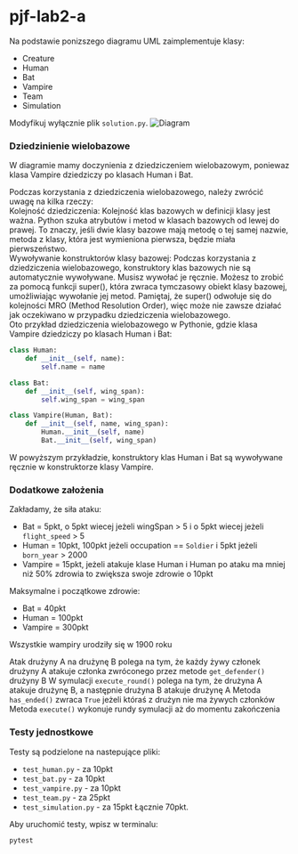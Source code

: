# pjf-lab2-a

Na podstawie ponizszego diagramu UML zaimplementuje klasy:
- Creature
- Human
- Bat
- Vampire
- Team
- Simulation

Modyfikuj wyłącznie plik `solution.py`.
![Diagram](../tmp/pjf-lab2-a/vampireExtendedWithSimulation.png)

### Dziedzinienie wielobazowe
W diagramie mamy doczynienia z dziedziczeniem wielobazowym, poniewaz klasa Vampire dziedziczy po klasach Human i Bat.

Podczas korzystania z dziedziczenia wielobazowego, należy zwrócić uwagę na kilka rzeczy:  
Kolejność dziedziczenia: Kolejność klas bazowych w definicji klasy jest ważna. Python szuka atrybutów i metod w klasach bazowych od lewej do prawej. To znaczy, jeśli dwie klasy bazowe mają metodę o tej samej nazwie, metoda z klasy, która jest wymieniona pierwsza, będzie miała pierwszeństwo.  
Wywoływanie konstruktorów klasy bazowej: Podczas korzystania z dziedziczenia wielobazowego, konstruktory klas bazowych nie są automatycznie wywoływane. Musisz wywołać je ręcznie. Możesz to zrobić za pomocą funkcji super(), która zwraca tymczasowy obiekt klasy bazowej, umożliwiając wywołanie jej metod. Pamiętaj, że super() odwołuje się do kolejności MRO (Method Resolution Order), więc może nie zawsze działać jak oczekiwano w przypadku dziedziczenia wielobazowego.  
Oto przykład dziedziczenia wielobazowego w Pythonie, gdzie klasa Vampire dziedziczy po klasach Human i Bat:
```python
class Human:
    def __init__(self, name):
        self.name = name

class Bat:
    def __init__(self, wing_span):
        self.wing_span = wing_span

class Vampire(Human, Bat):
    def __init__(self, name, wing_span):
        Human.__init__(self, name)
        Bat.__init__(self, wing_span)
```
W powyższym przykładzie, konstruktory klas Human i Bat są wywoływane ręcznie w konstruktorze klasy Vampire.

### Dodatkowe założenia

Zakładamy, że siła ataku:
- Bat = 5pkt, o 5pkt wiecej jeżeli wingSpan > 5 i o 5pkt wiecej jeżeli `flight_speed` > 5
- Human = 10pkt, 100pkt jeżeli occupation == `Soldier` i 5pkt jeżeli `born_year` > 2000
- Vampire = 15pkt, jeżeli atakuje klase Human i Human po ataku ma mniej niż 50% zdrowia to zwiększa swoje zdrowie o 10pkt

Maksymalne i początkowe zdrowie:
- Bat = 40pkt
- Human = 100pkt
- Vampire = 300pkt

Wszystkie wampiry urodziły się w 1900 roku

Atak drużyny A na drużynę B polega na tym, że każdy żywy członek drużyny A atakuje członka zwróconego przez metode `get_defender()` drużyny B
W symulacji `execute_round()` polega na tym, że drużyna A atakuje drużynę B, a następnie drużyna B atakuje drużynę A
Metoda `has_ended()` zwraca `True` jeżeli któraś z drużyn nie ma żywych członków
Metoda `execute()` wykonuje rundy symulacji aż do momentu zakończenia

### Testy jednostkowe
Testy są podzielone na nastepujące pliki:
- `test_human.py` - za 10pkt
- `test_bat.py` - za 10pkt
- `test_vampire.py` - za 10pkt
- `test_team.py` - za 25pkt
- `test_simulation.py` - za 15pkt
Łącznie 70pkt.

Aby uruchomić testy, wpisz w terminalu:
```bash
pytest
```
